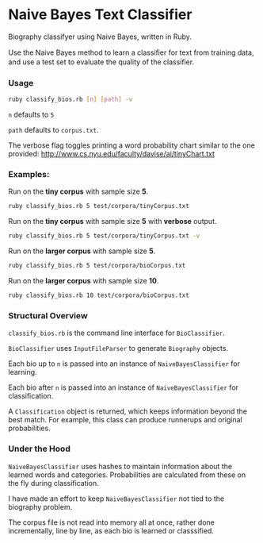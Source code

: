 Naive Bayes Text Classifier
=======================

Biography classifyer using Naive Bayes, written in Ruby. 

Use the Naive Bayes method to learn a classiﬁer for text from training data, and use a test set to evaluate the quality of the classiﬁer. 


### Usage



```sh
ruby classify_bios.rb [n] [path] -v
```

`n` defaults to `5`

`path` defaults to `corpus.txt`.

The verbose flag toggles printing a word probability chart similar to the one provided: http://www.cs.nyu.edu/faculty/davise/ai/tinyChart.txt

### Examples:

Run on the **tiny corpus** with sample size **5**.

```sh
ruby classify_bios.rb 5 test/corpora/tinyCorpus.txt
```


Run on the **tiny corpus** with sample size **5** with **verbose** output. 

```sh
ruby classify_bios.rb 5 test/corpora/tinyCorpus.txt -v
```

Run on the **larger corpus** with sample size **5**. 

```sh
ruby classify_bios.rb 5 test/corpora/bioCorpus.txt
```

Run on the **larger corpus** with sample size **10**. 

```sh
ruby classify_bios.rb 10 test/corpora/bioCorpus.txt
```

### Structural Overview

```classify_bios.rb``` is the command line interface for ```BioClassifier```.


```BioClassifier``` uses ```InputFileParser``` to generate ```Biography``` objects.

Each bio up to ```n``` is passed into an instance of ```NaiveBayesClassifier``` for learning.

Each bio after ```n``` is passed into an instance of ```NaiveBayesClassifier``` for classification. 

A ```Classification``` object is returned, which keeps information beyond the best match. For example, this class can produce runnerups and original probabilities.

### Under the Hood

```NaiveBayesClassifier``` uses hashes to maintain information about the learned words and categories. Probabilities are calculated from these on the fly during classification. 


I have made an effort to keep ```NaiveBayesClassifier``` not tied to the biography problem.

The corpus file is not read into memory all at once, rather done incrementally, line by line, as each bio is learned or classsified. 
